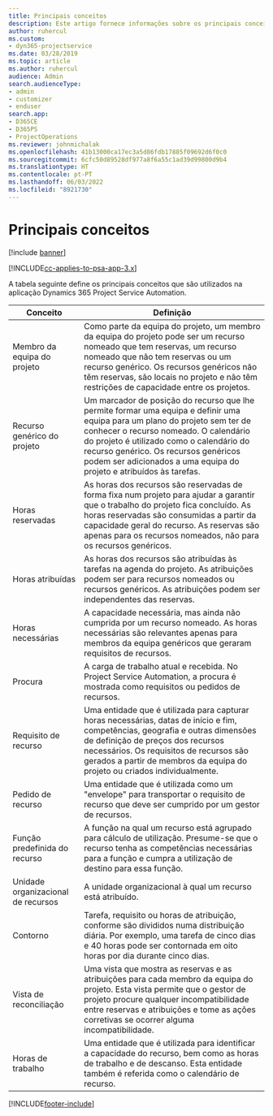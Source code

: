 ```yaml
---
title: Principais conceitos
description: Este artigo fornece informações sobre os principais conceitos para a gestão de recursos no Project Service Automation.
author: ruhercul
ms.custom:
- dyn365-projectservice
ms.date: 03/28/2019
ms.topic: article
ms.author: ruhercul
audience: Admin
search.audienceType:
- admin
- customizer
- enduser
search.app:
- D365CE
- D365PS
- ProjectOperations
ms.reviewer: johnmichalak
ms.openlocfilehash: 41b13000ca17ec3a5d86fdb17885f09692d6f0c0
ms.sourcegitcommit: 6cfc50d89528df977a8f6a55c1ad39d99800d9b4
ms.translationtype: HT
ms.contentlocale: pt-PT
ms.lasthandoff: 06/03/2022
ms.locfileid: "8921730"
---
```

# <a name="key-concepts"></a>Principais conceitos

[!include [banner](../includes/psa-now-project-operations.md)]

[!INCLUDE[cc-applies-to-psa-app-3.x](../includes/cc-applies-to-psa-app-3x.md)]

A tabela seguinte define os principais conceitos que são utilizados na aplicação Dynamics 365 Project Service Automation.

| Conceito                    | Definição |
|----------------------------|------------|
| Membro da equipa do projeto        | Como parte da equipa do projeto, um membro da equipa do projeto pode ser um recurso nomeado que tem reservas, um recurso nomeado que não tem reservas ou um recurso genérico. Os recursos genéricos não têm reservas, são locais no projeto e não têm restrições de capacidade entre os projetos. |
| Recurso genérico do projeto   | Um marcador de posição do recurso que lhe permite formar uma equipa e definir uma equipa para um plano do projeto sem ter de conhecer o recurso nomeado. O calendário do projeto é utilizado como o calendário do recurso genérico. Os recursos genéricos podem ser adicionados a uma equipa do projeto e atribuídos às tarefas. |
| Horas reservadas               | As horas dos recursos são reservadas de forma fixa num projeto para ajudar a garantir que o trabalho do projeto fica concluído. As horas reservadas são consumidas a partir da capacidade geral do recurso. As reservas são apenas para os recursos nomeados, não para os recursos genéricos. |
| Horas atribuídas             | As horas dos recursos são atribuídas às tarefas na agenda do projeto. As atribuições podem ser para recursos nomeados ou recursos genéricos. As atribuições podem ser independentes das reservas. |
| Horas necessárias             | A capacidade necessária, mas ainda não cumprida por um recurso nomeado. As horas necessárias são relevantes apenas para membros da equipa genéricos que geraram requisitos de recursos. |
| Procura                     | A carga de trabalho atual e recebida. No Project Service Automation, a procura é mostrada como requisitos ou pedidos de recursos. |
| Requisito de recurso       | Uma entidade que é utilizada para capturar horas necessárias, datas de início e fim, competências, geografia e outras dimensões de definição de preços dos recursos necessários. Os requisitos de recursos são gerados a partir de membros da equipa do projeto ou criados individualmente. |
| Pedido de recurso           | Uma entidade que é utilizada como um "envelope" para transportar o requisito de recurso que deve ser cumprido por um gestor de recursos. |
| Função predefinida do recurso      | A função na qual um recurso está agrupado para cálculo de utilização. Presume-se que o recurso tenha as competências necessárias para a função e cumpra a utilização de destino para essa função. |
| Unidade organizacional de recursos | A unidade organizacional à qual um recurso está atribuído. |
| Contorno                    | Tarefa, requisito ou horas de atribuição, conforme são divididos numa distribuição diária. Por exemplo, uma tarefa de cinco dias e 40 horas pode ser contornada em oito horas por dia durante cinco dias. |
| Vista de reconciliação        | Uma vista que mostra as reservas e as atribuições para cada membro da equipa do projeto. Esta vista permite que o gestor de projeto procure qualquer incompatibilidade entre reservas e atribuições e tome as ações corretivas se ocorrer alguma incompatibilidade. |
| Horas de trabalho                 | Uma entidade que é utilizada para identificar a capacidade do recurso, bem como as horas de trabalho e de descanso. Esta entidade também é referida como o calendário de recurso. |


[!INCLUDE[footer-include](../includes/footer-banner.md)]
